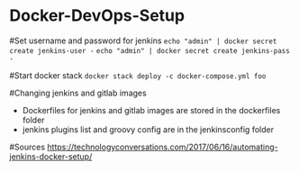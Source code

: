 # Docker-DevOps-Setup


#Set username and password for jenkins
`echo "admin" | docker secret create jenkins-user -`
`echo "admin" | docker secret create jenkins-pass -`

#Start docker stack
`docker stack deploy -c docker-compose.yml foo`

#Changing jenkins and gitlab images
* Dockerfiles for jenkins and gitlab images are stored in the dockerfiles folder
* jenkins plugins list and groovy config are in the jenkinsconfig folder

#Sources
https://technologyconversations.com/2017/06/16/automating-jenkins-docker-setup/
